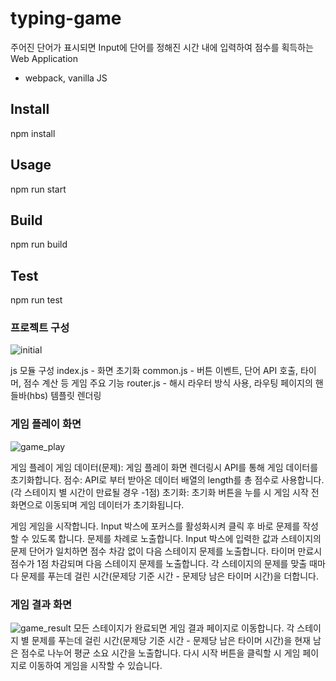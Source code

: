 # typing-game

주어진 단어가 표시되면 Input에 단어를 정해진 시간 내에 입력하여 점수를 획득하는 Web Application
* webpack, vanilla JS

## Install
  npm install
## Usage
  npm run start
## Build
  npm run build
## Test
  npm run test
  



### 프로젝트 구성
![initial](https://user-images.githubusercontent.com/80272087/111021747-f71b3d00-8411-11eb-871a-05208734c2a8.PNG)

js 모듈 구성
index.js - 화면 초기화
common.js - 버튼 이벤트, 단어 API 호출, 타이머, 점수 계산 등 게임 주요 기능
router.js - 해시 라우터 방식 사용, 라우팅 페이지의 핸들바(hbs) 템플릿 렌더링


### 게임 플레이 화면
![game_play](https://user-images.githubusercontent.com/80272087/111021840-6ee96780-8412-11eb-8c77-bf90e32c4a12.PNG)

게임 플레이
게임 데이터(문제): 게임 플레이 화면 렌더링시 API를 통해 게임 데이터를 초기화합니다.
점수: API로 부터 받아온 데이터 배열의 length를 총 점수로 사용합니다. (각 스테이지 별 시간이 만료될 경우 -1점)
초기화: 초기화 버튼을 누를 시 게임 시작 전 화면으로 이동되며 게임 데이터가 초기화됩니다.

게임
게임을 시작합니다. 
Input 박스에 포커스를 활성화시켜 클릭 후 바로 문제를 작성할 수 있도록 합니다.
문제를 차례로 노출합니다. 
Input 박스에 입력한 값과 스테이지의 문제 단어가 일치하면 점수 차감 없이 다음 스테이지 문제를 노출합니다.
타이머 만료시 점수가 1점 차감되며 다음 스테이지 문제를 노출합니다.
각 스테이지의 문제를 맞출 때마다 문제를 푸는데 걸린 시간(문제당 기준 시간 - 문제당 남은 타이머 시간)을 더합니다.




### 게임 결과 화면
![game_result](https://user-images.githubusercontent.com/80272087/111021842-70b32b00-8412-11eb-8425-2cab09e69d1e.PNG)
모든 스테이지가 완료되면 게임 결과 페이지로 이동합니다.
각 스테이지 별 문제를 푸는데 걸린 시간(문제당 기준 시간 - 문제당 남은 타이머 시간)을 현재 남은 점수로 나누어 평균 소요 시간을 노출합니다.
다시 시작 버튼을 클릭할 시 게임 페이지로 이동하여 게임을 시작할 수 있습니다.


